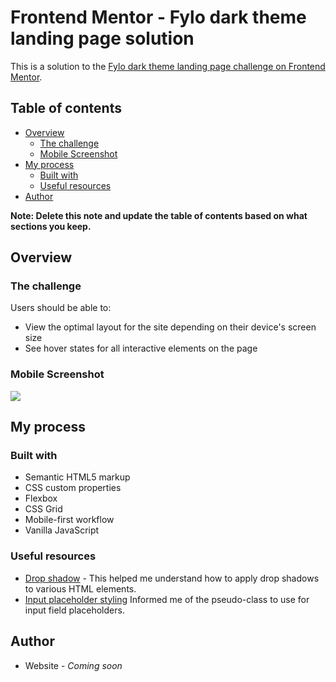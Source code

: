 # Frontend Mentor - Fylo dark theme landing page solution

This is a solution to the [Fylo dark theme landing page challenge on Frontend Mentor](https://www.frontendmentor.io/challenges/fylo-dark-theme-landing-page-5ca5f2d21e82137ec91a50fd).

## Table of contents

- [Overview](#overview)
  - [The challenge](#the-challenge)
  - [Mobile Screenshot](#mobile-screenshot)
- [My process](#my-process)
  - [Built with](#built-with)
  - [Useful resources](#useful-resources)
- [Author](#author)

**Note: Delete this note and update the table of contents based on what sections you keep.**

## Overview

### The challenge

Users should be able to:

- View the optimal layout for the site depending on their device's screen size
- See hover states for all interactive elements on the page

### Mobile Screenshot

![](./readme-assets/mobile-implementation.png)

## My process

### Built with

- Semantic HTML5 markup
- CSS custom properties
- Flexbox
- CSS Grid
- Mobile-first workflow
- Vanilla JavaScript

### Useful resources

- [Drop shadow](https://www.freecodecamp.org/news/css-tutorial-drop-shadow/) - This helped me understand how to apply drop shadows to various HTML elements.
- [Input placeholder styling](https://www.w3schools.com/cssref/sel_placeholder.php#:~:text=The%20placeholder%20text%20is%20set,light%20grey%20in%20most%20browsers.) Informed me of the pseudo-class to use for input field placeholders.

## Author

- Website - *Coming soon*
